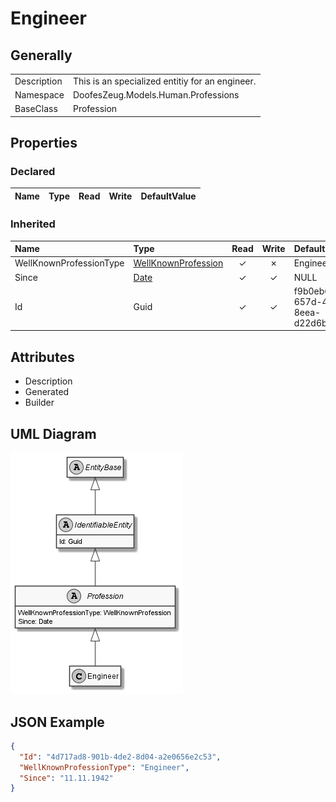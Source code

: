 ﻿# Engineer

## Generally

|||
|:-|:-|
|Description|This is an specialized entitiy for an engineer.|
|Namespace|DoofesZeug.Models.Human.Professions|
|BaseClass|Profession|

## Properties

### Declared

|Name|Type|Read|Write|DefaultValue|
|:---|:---|:--:|:---:|:-----------|

### Inherited

|Name|Type|Read|Write|DefaultValue|
|:---|:---|:--:|:---:|:-----------|
|WellKnownProfessionType|[WellKnownProfession](../../Enumerations/DoofesZeug.Models.Human.Professions\WellKnownProfession.md)|&#x2713;|&#x2717;|Engineer|
|Since|[Date](../../Models/DoofesZeug.Models.DateAndTime\Date.md)|&#x2713;|&#x2713;|NULL|
|Id|Guid|&#x2713;|&#x2713;|f9b0eb68-657d-4330-8eea-d22d6b6aea50|

## Attributes

- Description
- Generated
- Builder

## UML Diagram

![Engineer.png](./Engineer.png "Engineer")

## JSON Example

```json
{
  "Id": "4d717ad8-901b-4de2-8d04-a2e0656e2c53",
  "WellKnownProfessionType": "Engineer",
  "Since": "11.11.1942"
}
```

